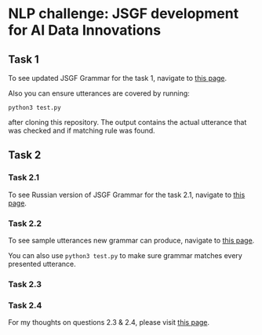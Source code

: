 # NLP challenge: JSGF development for AI Data Innovations

## Task 1

To see updated JSGF Grammar for the task 1, navigate to [this page](https://github.com/buglov-gleb/nlu_challenge_aidi/blob/main/task1/en_grammar.txt).

Also you can ensure utterances are covered by running:

`python3 test.py`

after cloning this repository. The output contains the actual utterance that was checked and if matching rule was found.

## Task 2
### Task 2.1

To see Russian version of JSGF Grammar for the task 2.1, navigate to [this page](https://github.com/buglov-gleb/nlu_challenge_aidi/blob/main/task2/ru_grammar.txt).

### Task 2.2

To see sample utterances new grammar can produce, navigate to [this page](https://github.com/buglov-gleb/nlu_challenge_aidi/blob/main/task2/ru_utterances.txt).

You can also use `python3 test.py` to make sure grammar matches every presented utterance.

### Task 2.3
### Task 2.4

For my thoughts on questions 2.3 & 2.4, please visit [this page](https://github.com/buglov-gleb/nlu_challenge_aidi/blob/main/task2/ru_utterances.txt).
